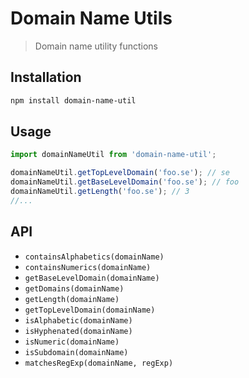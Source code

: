 # Domain Name Utils
> Domain name utility functions

## Installation
```bash
npm install domain-name-util
```

## Usage
```javascript
import domainNameUtil from 'domain-name-util';

domainNameUtil.getTopLevelDomain('foo.se'); // se
domainNameUtil.getBaseLevelDomain('foo.se'); // foo
domainNameUtil.getLength('foo.se'); // 3
//...
```

## API

* `containsAlphabetics(domainName)`
* `containsNumerics(domainName)`
* `getBaseLevelDomain(domainName)`
* `getDomains(domainName)`
* `getLength(domainName)`
* `getTopLevelDomain(domainName)`
* `isAlphabetic(domainName)`
* `isHyphenated(domainName)`
* `isNumeric(domainName)`
* `isSubdomain(domainName)`
* `matchesRegExp(domainName, regExp)`
